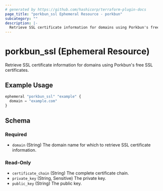 ```yaml
---
# generated by https://github.com/hashicorp/terraform-plugin-docs
page_title: "porkbun_ssl Ephemeral Resource - porkbun"
subcategory: ""
description: |-
  Retrieve SSL certificate information for domains using Porkbun's free SSL certificates.
---
```


# porkbun_ssl (Ephemeral Resource)

Retrieve SSL certificate information for domains using Porkbun's free SSL certificates.

## Example Usage

```terraform
ephemeral "porkbun_ssl" "example" {
  domain = "example.com"
}
```

<!-- schema generated by tfplugindocs -->
## Schema

### Required

- `domain` (String) The domain name for which to retrieve SSL certificate information.

### Read-Only

- `certificate_chain` (String) The complete certificate chain.
- `private_key` (String, Sensitive) The private key.
- `public_key` (String) The public key.
